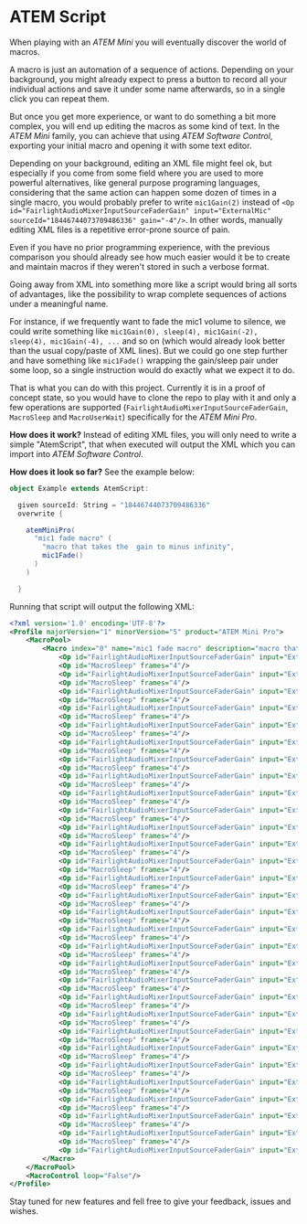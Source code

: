 # ATEM Script

When playing with an *ATEM Mini* you will eventually discover the world of macros.

A macro is just an automation of a sequence of actions. Depending on your background, you might already expect to press a button to record all your individual actions and save it under some name afterwards, so in a single click you can repeat them.

But once you get more experience, or want to do something a bit more complex, you will end up editing the macros as some kind of text. In the *ATEM Mini* family, you can achieve that using *ATEM Software Control*, exporting your initial macro and opening it with some text editor.

Depending on your background, editing an XML file might feel ok, but especially if you come from some field where you are used to more powerful alternatives, like general purpose programing languages, considering that the same action can happen some dozen of times in a single macro, you would probably prefer to write `mic1Gain(2)` instead of `<Op id="FairlightAudioMixerInputSourceFaderGain" input="ExternalMic" sourceId="18446744073709486336" gain="-4"/>`. In other words, manually editing XML files is a repetitive error-prone source of pain.

Even if you have no prior programming experience, with the previous comparison you should already see how much easier would it be to create and maintain macros if they weren't stored in such a verbose format.

Going away from XML into something more like a script would bring all sorts of advantages, like the possibility to wrap complete sequences of actions under a meaningful name. 

For instance, if we frequently want to fade the mic1 volume to silence, we could write something like `mic1Gain(0), sleep(4), mic1Gain(-2), sleep(4), mic1Gain(-4), ...` and so on (which would already look better than the usual copy/paste of XML lines). But we could go one step further and have something like `mic1Fade()` wrapping the gain/sleep pair under some loop, so a single instruction would do exactly what we expect it to do.

That is what you can do with this project. Currently it is in a proof of concept state, so you would have to clone the repo to play with it and only a few operations are supported (`FairlightAudioMixerInputSourceFaderGain`, `MacroSleep` and `MacroUserWait`) specifically for the *ATEM Mini Pro*.

**How does it work?** Instead of editing XML files, you will only need to write a simple "AtemScript", that when executed will output the XML which you can import into *ATEM Software Control*.

**How does it look so far?** See the example below:

```scala
object Example extends AtemScript:

  given sourceId: String = "18446744073709486336"
  overwrite {

    atemMiniPro(
      "mic1 fade macro" (
        "macro that takes the  gain to minus infinity",
        mic1Fade()
      )
    )

  }
```

Running that script will output the following XML:

```xml
<?xml version='1.0' encoding='UTF-8'?>
<Profile majorVersion="1" minorVersion="5" product="ATEM Mini Pro">
    <MacroPool>
        <Macro index="0" name="mic1 fade macro" description="macro that takes the  gain to minus infinity">
            <Op id="FairlightAudioMixerInputSourceFaderGain" input="ExternalMic" sourceId="18446744073709486336" gain="1,17"/>
            <Op id="MacroSleep" frames="4"/>
            <Op id="FairlightAudioMixerInputSourceFaderGain" input="ExternalMic" sourceId="18446744073709486336" gain="1,38"/>
            <Op id="MacroSleep" frames="4"/>
            <Op id="FairlightAudioMixerInputSourceFaderGain" input="ExternalMic" sourceId="18446744073709486336" gain="1,61"/>
            <Op id="MacroSleep" frames="4"/>
            <Op id="FairlightAudioMixerInputSourceFaderGain" input="ExternalMic" sourceId="18446744073709486336" gain="1,89"/>
            <Op id="MacroSleep" frames="4"/>
            <Op id="FairlightAudioMixerInputSourceFaderGain" input="ExternalMic" sourceId="18446744073709486336" gain="2,22"/>
            <Op id="MacroSleep" frames="4"/>
            <Op id="FairlightAudioMixerInputSourceFaderGain" input="ExternalMic" sourceId="18446744073709486336" gain="2,61"/>
            <Op id="MacroSleep" frames="4"/>
            <Op id="FairlightAudioMixerInputSourceFaderGain" input="ExternalMic" sourceId="18446744073709486336" gain="3,06"/>
            <Op id="MacroSleep" frames="4"/>
            <Op id="FairlightAudioMixerInputSourceFaderGain" input="ExternalMic" sourceId="18446744073709486336" gain="3,59"/>
            <Op id="MacroSleep" frames="4"/>
            <Op id="FairlightAudioMixerInputSourceFaderGain" input="ExternalMic" sourceId="18446744073709486336" gain="4,21"/>
            <Op id="MacroSleep" frames="4"/>
            <Op id="FairlightAudioMixerInputSourceFaderGain" input="ExternalMic" sourceId="18446744073709486336" gain="4,94"/>
            <Op id="MacroSleep" frames="4"/>
            <Op id="FairlightAudioMixerInputSourceFaderGain" input="ExternalMic" sourceId="18446744073709486336" gain="5,79"/>
            <Op id="MacroSleep" frames="4"/>
            <Op id="FairlightAudioMixerInputSourceFaderGain" input="ExternalMic" sourceId="18446744073709486336" gain="6,80"/>
            <Op id="MacroSleep" frames="4"/>
            <Op id="FairlightAudioMixerInputSourceFaderGain" input="ExternalMic" sourceId="18446744073709486336" gain="7,97"/>
            <Op id="MacroSleep" frames="4"/>
            <Op id="FairlightAudioMixerInputSourceFaderGain" input="ExternalMic" sourceId="18446744073709486336" gain="9,35"/>
            <Op id="MacroSleep" frames="4"/>
            <Op id="FairlightAudioMixerInputSourceFaderGain" input="ExternalMic" sourceId="18446744073709486336" gain="10,97"/>
            <Op id="MacroSleep" frames="4"/>
            <Op id="FairlightAudioMixerInputSourceFaderGain" input="ExternalMic" sourceId="18446744073709486336" gain="12,87"/>
            <Op id="MacroSleep" frames="4"/>
            <Op id="FairlightAudioMixerInputSourceFaderGain" input="ExternalMic" sourceId="18446744073709486336" gain="15,10"/>
            <Op id="MacroSleep" frames="4"/>
            <Op id="FairlightAudioMixerInputSourceFaderGain" input="ExternalMic" sourceId="18446744073709486336" gain="17,72"/>
            <Op id="MacroSleep" frames="4"/>
            <Op id="FairlightAudioMixerInputSourceFaderGain" input="ExternalMic" sourceId="18446744073709486336" gain="20,79"/>
            <Op id="MacroSleep" frames="4"/>
            <Op id="FairlightAudioMixerInputSourceFaderGain" input="ExternalMic" sourceId="18446744073709486336" gain="24,38"/>
            <Op id="MacroSleep" frames="4"/>
            <Op id="FairlightAudioMixerInputSourceFaderGain" input="ExternalMic" sourceId="18446744073709486336" gain="28,61"/>
            <Op id="MacroSleep" frames="4"/>
            <Op id="FairlightAudioMixerInputSourceFaderGain" input="ExternalMic" sourceId="18446744073709486336" gain="33,56"/>
            <Op id="MacroSleep" frames="4"/>
            <Op id="FairlightAudioMixerInputSourceFaderGain" input="ExternalMic" sourceId="18446744073709486336" gain="39,37"/>
            <Op id="MacroSleep" frames="4"/>
            <Op id="FairlightAudioMixerInputSourceFaderGain" input="ExternalMic" sourceId="18446744073709486336" gain="46,19"/>
            <Op id="MacroSleep" frames="4"/>
            <Op id="FairlightAudioMixerInputSourceFaderGain" input="ExternalMic" sourceId="18446744073709486336" gain="54,19"/>
            <Op id="MacroSleep" frames="4"/>
            <Op id="FairlightAudioMixerInputSourceFaderGain" input="ExternalMic" sourceId="18446744073709486336" gain="63,57"/>
            <Op id="MacroSleep" frames="4"/>
            <Op id="FairlightAudioMixerInputSourceFaderGain" input="ExternalMic" sourceId="18446744073709486336" gain="74,58"/>
            <Op id="MacroSleep" frames="4"/>
            <Op id="FairlightAudioMixerInputSourceFaderGain" input="ExternalMic" sourceId="18446744073709486336" gain="87,49"/>
            <Op id="MacroSleep" frames="4"/>
            <Op id="FairlightAudioMixerInputSourceFaderGain" input="ExternalMic" sourceId="18446744073709486336" gain="102,64"/>
            <Op id="MacroSleep" frames="4"/>
            <Op id="FairlightAudioMixerInputSourceFaderGain" input="ExternalMic" sourceId="18446744073709486336" gain="120,41"/>
        </Macro>
    </MacroPool>
    <MacroControl loop="False"/>
</Profile>
```

Stay tuned for new features and fell free to give your feedback, issues and wishes.
